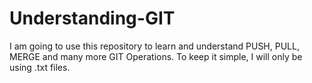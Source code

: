 # Understanding-GIT
I am going to use this repository to learn and understand PUSH, PULL, MERGE and many more GIT Operations. To keep it simple, I will only be using .txt files.
